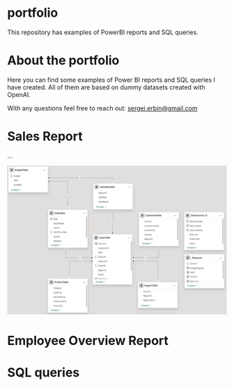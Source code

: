 # portfolio
This repository has examples of PowerBI reports and SQL queries.

# About the portfolio
Here you can find some examples of Power BI reports and SQL queries I have created.
All of them are based on dummy datasets created with OpenAI.

With any questions feel free to reach out: sergei.erbin@gmail.com

# Sales Report
...
<p align="center">
  <img src="https://raw.githubusercontent.com/sergeierbin/portfolio/refs/heads/main/Power%20BI%20reports/sales%20report/sales_report_data_model.png" width="600">
</p>

# Employee Overview Report

# SQL queries